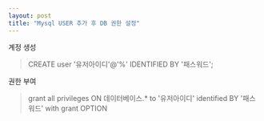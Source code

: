 ```yaml
---
layout: post
title: "Mysql USER 추가 후 DB 권한 설정"
---
```

계정 생성  
> CREATE user '유저아이디'@'%' IDENTIFIED BY '패스워드';  
  
권한 부여  
> grant all privileges ON 데이터베이스.* to '유저아이디' identified BY '패스워드' with grant OPTION  
